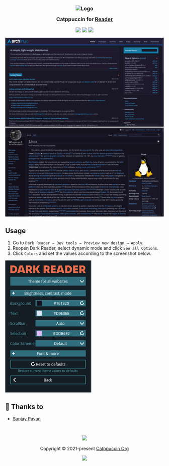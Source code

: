 <h3 align="center">
	<img src="https://raw.githubusercontent.com/catppuccin/catppuccin/main/assets/logos/exports/1544x1544_circle.png" width="100" alt="Logo"/><br/>
	<img src="https://raw.githubusercontent.com/catppuccin/catppuccin/main/assets/misc/transparent.png" height="30" width="0px"/>
	Catppuccin for <a href="https://github.com/darkreader/darkreader">Reader</a>
	<img src="https://raw.githubusercontent.com/catppuccin/catppuccin/main/assets/misc/transparent.png" height="30" width="0px"/>
</h3>

<p align="center">
    <a href="https://github.com/catppuccin/dark-reader/stargazers"><img src="https://img.shields.io/github/stars/catppuccin/dark-reader?colorA=363a4f&colorB=b7bdf8&style=for-the-badge style=for-the-badgestyle=for-the-badge"></a>
    <a href="https://github.com/catppuccin/dark-reader/issues"><img src="https://img.shields.io/github/issues/catppuccin/dark-reader?colorA=363a4f&colorB=f5a97f&style=for-the-badge"></a>
    <a href="https://github.com/catppuccin/dark-reader/contributors"><img src="https://img.shields.io/github/contributors/catppuccin/dark-reader?colorA=363a4f&colorB=a6da95&style=for-the-badge"></a>
</p>

![Dark Reader Theme Preview 1](assets/preview-1.png)
![Dark Reader Theme Preview 2](assets/preview-2.png)

## Usage

1. Go to `Dark Reader → Dev tools → Preview new design → Apply`.
2. Reopen Dark Reader, select dynamic mode and click `See all Options`.
3. Click `Colors` and set the values according to the screenshot below.

![Dark Reader Theme Settings](assets/settings.png)

## 💝 Thanks to

- [Sanjay Pavan](https://github.com/WitherCubes)

&nbsp;

<p align="center"><img src="https://raw.githubusercontent.com/catppuccin/catppuccin/main/assets/footers/gray0_ctp_on_line.svg?sanitize=true" /></p>
<p align="center">Copyright &copy; 2021-present <a href="https://github.com/catppuccin" target="_blank">Catppuccin Org</a>
<p align="center"><a href="https://github.com/catppuccin/catppuccin/blob/main/LICENSE"><img src="https://img.shields.io/static/v1.svg?style=for-the-badge&label=License&message=MIT&logoColor=d9e0ee&colorA=363a4f&colorB=b7bdf8"/></a></p>
